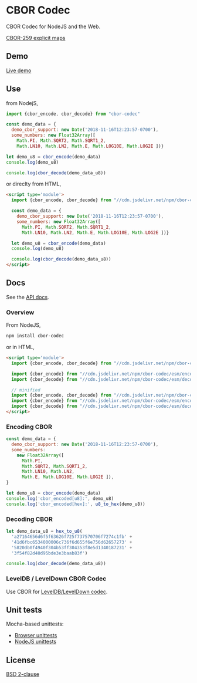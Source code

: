 # CBOR Codec

CBOR Codec for NodeJS and the Web.

[CBOR-259 explicit maps](./docs/CBOR-259-spec--explicit-maps.md)

## Demo

[Live demo](https://shanewholloway.github.io/js-cbor-codec/index.html)


## Use

from NodejS,

```javascript
import {cbor_encode, cbor_decode} from "cbor-codec"

const demo_data = {
  demo_cbor_support: new Date('2018-11-16T12:23:57-0700'),
  some_numbers: new Float32Array([
    Math.PI, Math.SQRT2, Math.SQRT1_2, 
    Math.LN10, Math.LN2, Math.E, Math.LOG10E, Math.LOG2E ])}

let demo_u8 = cbor_encode(demo_data)
console.log(demo_u8)

console.log(cbor_decode(demo_data_u8))
```

or direclty from HTML,

```html
<script type='module'>
  import {cbor_encode, cbor_decode} from "//cdn.jsdelivr.net/npm/cbor-codec/esm/index.mjs"

  const demo_data = {
    demo_cbor_support: new Date('2018-11-16T12:23:57-0700'),
    some_numbers: new Float32Array([
      Math.PI, Math.SQRT2, Math.SQRT1_2, 
      Math.LN10, Math.LN2, Math.E, Math.LOG10E, Math.LOG2E ])}

  let demo_u8 = cbor_encode(demo_data)
  console.log(demo_u8)

  console.log(cbor_decode(demo_data_u8))
</script>
```

## Docs

See the [API docs](./docs/api.md).


### Overview

From NodeJS,

```sh
npm install cbor-codec
```

or in HTML,

```html
<script type='module'>
  import {cbor_encode, cbor_decode} from "//cdn.jsdelivr.net/npm/cbor-codec/esm/index.mjs"

  import {cbor_encode} from "//cdn.jsdelivr.net/npm/cbor-codec/esm/encode.mjs"
  import {cbor_decode} from "//cdn.jsdelivr.net/npm/cbor-codec/esm/decode.mjs"

  // minified
  import {cbor_encode, cbor_decode} from "//cdn.jsdelivr.net/npm/cbor-codec/esm/index.min.mjs"
  import {cbor_encode} from "//cdn.jsdelivr.net/npm/cbor-codec/esm/encode.min.mjs"
  import {cbor_decode} from "//cdn.jsdelivr.net/npm/cbor-codec/esm/decode.min.mjs"
</script>
```

### Encoding CBOR

```javascript
const demo_data = {
  demo_cbor_support: new Date('2018-11-16T12:23:57-0700'),
  some_numbers:
    new Float32Array([
      Math.PI, 
      Math.SQRT2, Math.SQRT1_2, 
      Math.LN10, Math.LN2, 
      Math.E, Math.LOG10E, Math.LOG2E ]),
}

let demo_u8 = cbor_encode(demo_data)
console.log('cbor_encoded[u8]:', demo_u8)
console.log('cbor_encoded[hex]:', u8_to_hex(demo_u8))
```

### Decoding CBOR

```javascript
let demo_data_u8 = hex_to_u8(
  'a27164656d6f5f63626f725f737570706f7274c1fb' +
  '41d6fbc6534000006c736f6d655f6e756d62657273' +
  '5820db0f4940f304b53ff304353f8e5d1340187231' +
  '3f54f82d40d95bde3e3baab83f')

console.log(cbor_decode(demo_data_u8))
```

### LevelDB / LevelDown CBOR Codec

Use CBOR for [LevelDB/LevelDown codec](./docs/leveldown.md).


## Unit tests

Mocha-based unittests:
- [Browser unittests](https://shanewholloway.github.io/js-cbor-codec/unittest.html)
- [NodeJS unittests](https://github.com/shanewholloway/js-cbor-codec/actions?query=workflow%3A%22Node.js+CI%22)


## License

[BSD 2-clause](./LICENSE)
